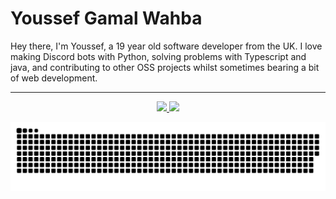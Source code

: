 # Youssef Gamal Wahba 

Hey there, I'm Youssef, a 19 year old software developer from the UK. I love making Discord bots with Python, solving problems with Typescript and java, and contributing to other OSS projects whilst sometimes bearing a bit of web development.

---

<div align="center">

  <a href="https://github.com/YoussefWahba0">

  <img height="180em" src="https://github-readme-stats.vercel.app/api?username=YoussefWahba0&show_icons=true&theme=dark&include_all_commits=true&count_private=true"/>

  <img height="180em" src="https://github-readme-stats.vercel.app/api/top-langs/?username=YoussefWahba0&layout=compact&langs_count=7&theme=dark"/>

![Snake animation](https://github.com/YoussefWahba0/YoussefWahba0/blob/output/github-contribution-grid-snake.svg)

</div>


